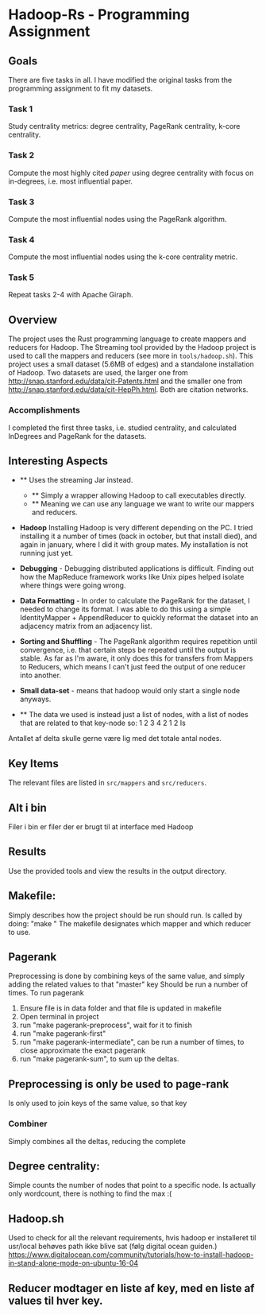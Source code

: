 # Hadoop-Rs - Programming Assignment

## Goals
There are five tasks in all.
I have modified the original tasks from the programming assignment to fit my datasets.

### Task 1
Study centrality metrics: degree centrality, PageRank centrality, k-core centrality.

### Task 2
Compute the most highly cited *paper* using degree centrality with focus on in-degrees, i.e. most influential paper.

### Task 3
Compute the most influential nodes using the PageRank algorithm.

### Task 4
Compute the most influential nodes using the k-core centrality metric.

### Task 5
Repeat tasks 2-4 with Apache Giraph.

## Overview
The project uses the Rust programming language to create mappers and reducers for Hadoop.
The Streaming tool provided by the Hadoop project is used to call the mappers and reducers (see more in `tools/hadoop.sh`).
This project uses a small dataset (5.6MB of edges) and a standalone installation of Hadoop.
Two datasets are used, the larger one from http://snap.stanford.edu/data/cit-Patents.html and the smaller one from http://snap.stanford.edu/data/cit-HepPh.html.
Both are citation networks.

### Accomplishments
I completed the first three tasks, i.e. studied centrality, and calculated InDegrees and PageRank for the datasets.

## Interesting Aspects
* ** Uses the streaming Jar instead.
    * ** Simply a wrapper allowing Hadoop to call executables directly.
    * ** Meaning we can use any language we want to write our mappers and reducers. 

* **Hadoop** Installing Hadoop is very different depending on the PC. I tried installing it a number of times (back in october, but that install died), and again in january, where I did it with group mates. My installation is not running just yet.
* **Debugging** - Debugging distributed applications is difficult. Finding out how the MapReduce framework works like Unix pipes helped isolate where things were going wrong.
* **Data Formatting** - In order to calculate the PageRank for the dataset, I needed to change its format. I was able to do this using a simple IdentityMapper + AppendReducer to quickly reformat the dataset into an adjacency matrix from an adjacency list.
* **Sorting and Shuffling** - The PageRank algorithm requires repetition until convergence, i.e. that certain steps be repeated until the output is stable. As far as I'm aware, it only does this for transfers from Mappers to Reducers, which means I can't just feed the output of one reducer into another.
* **Small data-set** - means that hadoop would only start a single node anyways.
* ** The data we used is instead just a list of nodes, with a list of nodes that are related to that key-node so:
1   2 3 4
2   1 2
Is 

Antallet af delta skulle gerne være lig med det totale antal nodes.

## Key Items
The relevant files are listed in `src/mappers` and `src/reducers`.
###

## Alt i bin
Filer i bin er filer der er brugt til at interface med Hadoop

## Results
Use the provided tools and view the results in the output directory.

## Makefile:
Simply describes how the project should be run should run.
Is called by doing: "make <which thing to run>"
The makefile designates which mapper and which reducer to use.

## Pagerank
Preprocessing is done by combining keys of the same value, and simply adding the related values to that "master" key
Should be run a number of times.
To run pagerank
1. Ensure file is in data folder and that file is updated in makefile 
2. Open terminal in project
3. run "make pagerank-preprocess", wait for it to finish
4. run "make pagerank-first"
5. run "make pagerank-intermediate", can be run a number of times, to close approximate the exact pagerank
6. run "make pagerank-sum", to sum up the deltas.

## Preprocessing is only be used to page-rank
Is only used to join keys of the same value, so that key

### Combiner
Simply combines all the deltas, reducing the complete

## Degree centrality:
Simple counts the number of nodes that point to a specific node.
Is actually only wordcount, there is nothing to find the max :(

## Hadoop.sh
Used to check for all the relevant requirements, hvis hadoop er installeret til usr/local behøves path ikke blive sat (følg digital ocean guiden.)
https://www.digitalocean.com/community/tutorials/how-to-install-hadoop-in-stand-alone-mode-on-ubuntu-16-04

## Reducer modtager en liste af key, med en liste af values til hver key.
